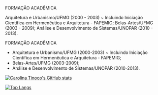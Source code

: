###

FORMAÇÃO ACADÊMICA

Arquitetura e Urbanismo/UFMG (2000 - 2003) ~ Incluindo Iniciação Científica em Hermenêutica e Arquitetura - FAPEMIG;
Belas-Artes/UFMG (2003 - 2009);
Análise e Desenvolvimento de Sistemas/UNOPAR (2010 - 2013).

FORMAÇÃO ACADÊMICA
- Arquitetura e Urbanismo/UFMG (2000-2003) ~ Incluindo Iniciação Científica em Hermenêutica e Arquitetura - FAPEMIG;
- Belas-Artes/UFMG (2003-2009);
- Análise e Desenvolvimento de Sistemas/UNOPAR (2010-2013).

[![Carolina Tinoco's GitHub stats](https://github-readme-stats.vercel.app/api?username=carolinaoftinoco)](https://github.com/carolinaoftinoco/github-readme-stats)

[![Top Langs](https://github-readme-stats.vercel.app/api/top-langs/?username=carolinaoftinoco&layout=compact)](https://github.com/carolinaoftinoco/github-readme-stats)

